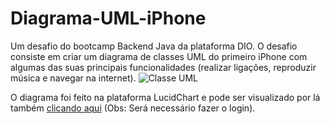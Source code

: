 # Diagrama-UML-iPhone
Um desafio do bootcamp Backend Java da plataforma DIO. O desafio consiste em criar um diagrama de classes UML do primeiro iPhone com algumas das suas principais funcionalidades (realizar ligações, reproduzir música e navegar na internet).
![Classe UML](https://github.com/Nilodex/Diagrama-UML-iPhone/assets/62620137/f623947a-987c-41ce-8012-fb9aa4b54643)


O diagrama foi feito na plataforma LucidChart e pode ser visualizado por lá também [clicando aqui](https://lucid.app/lucidchart/310e9782-f70e-4481-a01a-be0af9514212/edit?invitationId=inv_a6818a54-2b74-49dc-8617-bdaa6c24037e) (Obs: Será necessário fazer o login).
